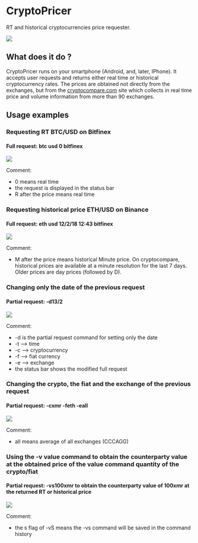 # CryptoPricer
RT and historical cryptocurrencies price requester.

![](screenshots/CryptoPricerWebp.net-gifmaker.gif)

## What does it do ?
CryptoPricer runs on your smartphone (Android, and, later, IPhone). It accepts user requests
and returns either real time or historical cryptocurrency rates. The prices are obtained not
directly from the exchanges, but from the [cryptocompare.com](http://cryptocompare.com) site which collects in 
real time price and volume information from more than 90 exchanges.

## Usage examples
### Requesting RT BTC/USD on Bitfinex
#### Full request: btc usd 0 bitfinex
![](screenshots/Screenshot_2018-02-16-21-33-53.jpg)

Comment: 
* 0 means real time
* the request is displayed in the status bar
* R after the price means real time

### Requesting historical price ETH/USD on Binance
#### Full request: eth usd 12/2/18 12:43 bitfinex
![](screenshots/Screenshot_2018-02-16-21-36-07.jpg)

Comment: 
* M after the price means historical Minute price. On cryptocompare, historical prices are available at a minute resolution for the last 7 days. Older prices are day prices (followed by D).

### Changing only the date of the previous request
#### Partial request: -d13/2
![](screenshots/Screenshot_2018-02-16-21-37-13.jpg)

Comment: 
* -d is the partial request command for setting only the date
* -t --> time
* -c --> cryptocurrency
* -f --> fiat currency
* -e --> exchange
* the status bar shows the modified full request

### Changing the crypto, the fiat and the exchange of the previous request
#### Partial request: -cxmr -feth -eall
![](screenshots/Screenshot_2018-02-16-21-40-04.jpg)

Comment: 
* all means average of all exchanges (CCCAGG)

### Using the -v value command to obtain the counterparty value at the obtained price of the value command quantity of the crypto/fiat
#### Partial request: -vs100xmr to obtain the counterparty value of 100xmr at the returned RT or historical price
![](screenshots/Screenshot_2018-02-16-21-40-41.jpg)

Comment: 
* the s flag of -vS means the -vs command will be saved in the command history